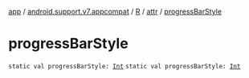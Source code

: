 [app](../../../index.md) / [android.support.v7.appcompat](../../index.md) / [R](../index.md) / [attr](index.md) / [progressBarStyle](./progress-bar-style.md)

# progressBarStyle

`static val progressBarStyle: `[`Int`](https://kotlinlang.org/api/latest/jvm/stdlib/kotlin/-int/index.html)
`static val progressBarStyle: `[`Int`](https://kotlinlang.org/api/latest/jvm/stdlib/kotlin/-int/index.html)
